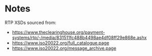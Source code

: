 # Notes 

RTP XSDs sourced from:
- https://www.theclearinghouse.org/payment-systems/rtp/-/media/831511fc488b4498ae4df08ff29e868e.ashx
- https://www.iso20022.org/full_catalogue.page
- https://www.iso20022.org/message_archive.page 